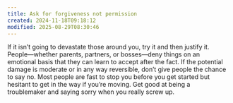 ```yaml
---
title: Ask for forgiveness not permission
created: 2024-11-18T09:18:12
modified: 2025-08-29T08:30:46
---
```


If it isn’t going to devastate those around you, try it and then justify it. People—whether parents, partners, or bosses—deny things on an emotional basis that they can learn to accept after the fact. If the potential damage is moderate or in any way reversible, don’t give people the chance to say no. Most people are fast to stop you before you get started but hesitant to get in the way if you’re moving. Get good at being a troublemaker and saying sorry when you really screw up.
